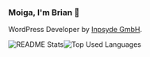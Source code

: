 ### Moiga, I'm Brian 👋
WordPress Developer by [Inpsyde GmbH](https://github.com/inpsyde/).

<!--
**brianvarskonst/brianvarskonst** is a ✨ _special_ ✨ repository because its `README.md` (this file) appears on your GitHub profile.

Here are some ideas to get you started:

- 🔭 I’m currently working on ...
- 🌱 I’m currently learning ...
- 👯 I’m looking to collaborate on ...
- 🤔 I’m looking for help with ...
- 💬 Ask me about ...
- 📫 How to reach me: ...
- 😄 Pronouns: ...
- ⚡ Fun fact: ...
-->

<p><img alt="README Stats" src="https://github-readme-stats.vercel.app/api?username=brianvarskonst"><img alt="Top Used Languages" src="https://github-readme-stats.vercel.app/api/top-langs/?username=brianvarskonst&hide=html,css"></p>
